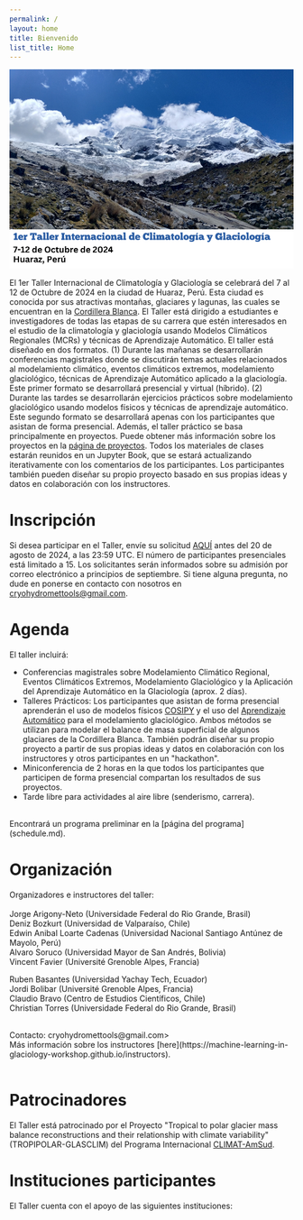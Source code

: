 ```yaml
---
permalink: /
layout: home
title: Bienvenido
list_title: Home
---
```


<img src="assets/imgs/TROPIPOLAR-GLASCLIM-CARD1.png" width="750"> <br>


El 1er Taller Internacional de Climatología y Glaciología se celebrará del 7 al 12 de Octubre de 2024 en la ciudad de Huaraz, Perú. Esta ciudad es conocida por sus atractivas montañas, glaciares y lagunas, las cuales se encuentran en la [Cordillera Blanca](https://www.peru.travel/es/atractivos/cordillera-blanca). El Taller está dirigido a estudiantes e investigadores de todas las etapas de su carrera que estén interesados en el estudio de la climatología y glaciología usando Modelos Climáticos Regionales (MCRs) y técnicas de Aprendizaje Automático. El taller está diseñado en dos formatos. (1) Durante las mañanas se desarrollarán conferencias magistrales donde se discutirán temas actuales relacionados al modelamiento climático, eventos climáticos extremos, modelamiento glaciológico, técnicas de Aprendizaje Automático aplicado a la glaciología. Este primer formato se desarrollará presencial y virtual (híbrido). (2) Durante las tardes se desarrollarán ejercicios prácticos sobre modelamiento glaciológico usando modelos físicos y técnicas de aprendizaje automático. Este segundo formato se desarrollará apenas con los participantes que asistan de forma presencial. Además, el taller práctico se basa principalmente en proyectos. Puede obtener más información sobre los proyectos en la [página de proyectos](projects.md). Todos los materiales de clases estarán reunidos en un Jupyter Book, que se estará actualizando iterativamente con los comentarios de los participantes. Los participantes también pueden diseñar su propio proyecto basado en sus propias ideas y datos en colaboración con los instructores.
<br>

# Inscripción

Si desea participar en el Taller, envíe su solicitud [AQUÍ](https://forms.gle/soELJYoyENhFNjPY7) antes del 20 de agosto de 2024, a las 23:59 UTC. El número de participantes presenciales está limitado a 15. Los solicitantes serán informados sobre su admisión por correo electrónico a principios de septiembre. Si tiene alguna pregunta, no dude en ponerse en contacto con nosotros en cryohydromettools@gmail.com. 
<br>

# Agenda

El taller incluirá:

- Conferencias magistrales sobre Modelamiento Climático Regional, Eventos Climáticos Extremos, Modelamiento Glaciológico y la Aplicación del Aprendizaje Automático en la Glaciología (aprox. 2 días).
- Talleres Prácticos: Los participantes que asistan de forma presencial aprenderán el uso de modelos físicos [COSIPY](https://cryo-tools.org/tools/cosipy/) y el uso del [Aprendizaje Automático]() para el modelamiento glaciológico. Ambos métodos se utilizan para modelar el balance de masa superficial de algunos glaciares de la Cordillera Blanca. También podrán diseñar su propio proyecto a partir de sus propias ideas y datos en colaboración con los instructores y otros participantes en un "hackathon".
- Miniconferencia de 2 horas en la que todos los participantes que participen de forma presencial compartan los resultados de sus proyectos.
- Tarde libre para actividades al aire libre (senderismo, carrera).
<br>
Encontrará un programa preliminar en la [página del programa](schedule.md).
<br>

# Organización 

Organizadores e instructores del taller: <br>
<br>
Jorge Arigony-Neto (Universidade Federal do Rio Grande, Brasil) <br>
Deniz Bozkurt (Universidad de Valparaíso, Chile) <br>
Edwin Anibal Loarte Cadenas (Universidad Nacional Santiago Antúnez de Mayolo, Perú) <br>
Alvaro Soruco (Universidad Mayor de San Andrés, Bolivia) <br>
Vincent Favier (Université Grenoble Alpes, Francia) <br>

Ruben Basantes (Universidad Yachay Tech, Ecuador) <br>
Jordi Bolibar (Université Grenoble Alpes, Francia) <br>
Claudio Bravo (Centro de Estudios Científicos, Chile) <br>
Christian Torres (Universidade Federal do Rio Grande, Brasil) <br>

<br>
Contacto: cryohydromettools@gmail.com>
<br>
Más información sobre los instructores [here](https://machine-learning-in-glaciology-workshop.github.io/instructors). <br>
<br>

# Patrocinadores

El Taller está patrocinado por el Proyecto "Tropical to polar glacier mass balance reconstructions and their relationship with climate variability" (TROPIPOLAR-GLASCLIM) del Programa Internacional [CLIMAT-AmSud](https://www.sticmathamsud.org/sitio/).


# Instituciones participantes
El Taller cuenta con el apoyo de las siguientes instituciones:
<br>

<!---

<img src="https://campussvp.furg.br/images/marca-abreviada-vertical-cores-originais-furg.png" width="100"> <br>

<img src="https://upload.wikimedia.org/wikipedia/commons/thumb/4/46/Logo_universidad_de_valparaiso_2008.svg/301px-Logo_universidad_de_valparaiso_2008.svg.png" width="200"> <br>

<img src="https://www.unasam.edu.pe/web/logounasam/logo-08-11-2021-18-36-15.png" width="300"> <br>

<img src="https://upload.wikimedia.org/wikipedia/commons/thumb/d/d2/Umsa-logo.svg/297px-Umsa-logo.svg.png" width="100"> <br>

<img src="https://upload.wikimedia.org/wikipedia/commons/thumb/0/07/Logo_Universit%C3%A9_Grenoble_Alpes_2020.svg/1280px-Logo_Universit%C3%A9_Grenoble_Alpes_2020.svg.png" width="200"> <br>

-->

<br>

<!---
# Participant selection
We received 67 applications and selected 27 participants.

[Jupyter Book](https://machine-learning-in-glaciology-workshop.github.io/Lecture-materials/README.html)

-->
<br>
<br>
<br>
